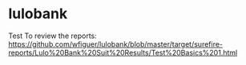 # lulobank
Test
To review the reports:
https://github.com/wfiguer/lulobank/blob/master/target/surefire-reports/Lulo%20Bank%20Suit%20Results/Test%20Basics%201.html

